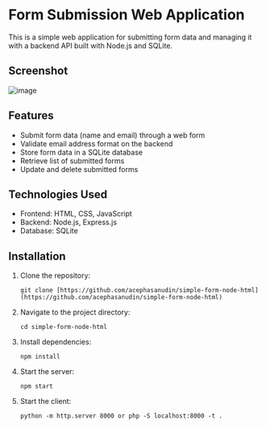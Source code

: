 # Form Submission Web Application

This is a simple web application for submitting form data and managing it with a backend API built with Node.js and SQLite.

## Screenshot
![image](https://github.com/acephasanudin/simple-form-node-html/assets/70930571/9c264cd8-959c-4767-aa7c-b4074459e906)

## Features

- Submit form data (name and email) through a web form
- Validate email address format on the backend
- Store form data in a SQLite database
- Retrieve list of submitted forms
- Update and delete submitted forms

## Technologies Used

- Frontend: HTML, CSS, JavaScript
- Backend: Node.js, Express.js
- Database: SQLite

## Installation

1. Clone the repository:

    ```git clone [https://github.com/acephasanudin/simple-form-node-html](https://github.com/acephasanudin/simple-form-node-html)```

3. Navigate to the project directory:

    ```cd simple-form-node-html```

5. Install dependencies:

    ```npm install```

7. Start the server:

    ```npm start```

9. Start the client:

    ```python -m http.server 8000 or php -S localhost:8000 -t .```
